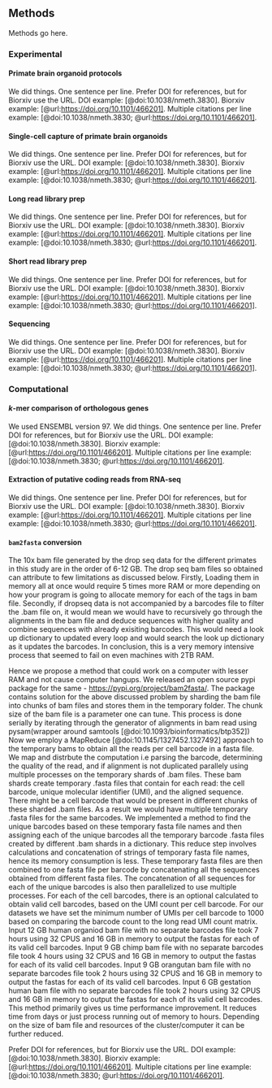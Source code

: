 ## Methods

Methods go here.

### Experimental

#### Primate brain organoid protocols

We did things.
One sentence per line.
Prefer DOI for references, but for Biorxiv use the URL.
DOI example: [@doi:10.1038/nmeth.3830].
Biorxiv example: [@url:https://doi.org/10.1101/466201].
Multiple citations per line example: [@doi:10.1038/nmeth.3830; @url:https://doi.org/10.1101/466201].

#### Single-cell capture of primate brain organoids

We did things.
One sentence per line.
Prefer DOI for references, but for Biorxiv use the URL.
DOI example: [@doi:10.1038/nmeth.3830].
Biorxiv example: [@url:https://doi.org/10.1101/466201].
Multiple citations per line example: [@doi:10.1038/nmeth.3830; @url:https://doi.org/10.1101/466201].

#### Long read library prep

We did things.
One sentence per line.
Prefer DOI for references, but for Biorxiv use the URL.
DOI example: [@doi:10.1038/nmeth.3830].
Biorxiv example: [@url:https://doi.org/10.1101/466201].
Multiple citations per line example: [@doi:10.1038/nmeth.3830; @url:https://doi.org/10.1101/466201].


#### Short read library prep

We did things.
One sentence per line.
Prefer DOI for references, but for Biorxiv use the URL.
DOI example: [@doi:10.1038/nmeth.3830].
Biorxiv example: [@url:https://doi.org/10.1101/466201].
Multiple citations per line example: [@doi:10.1038/nmeth.3830; @url:https://doi.org/10.1101/466201].

#### Sequencing

We did things.
One sentence per line.
Prefer DOI for references, but for Biorxiv use the URL.
DOI example: [@doi:10.1038/nmeth.3830].
Biorxiv example: [@url:https://doi.org/10.1101/466201].
Multiple citations per line example: [@doi:10.1038/nmeth.3830; @url:https://doi.org/10.1101/466201].

### Computational

#### $k$-mer comparison of orthologous genes

We used ENSEMBL version 97.
We did things.
One sentence per line.
Prefer DOI for references, but for Biorxiv use the URL.
DOI example: [@doi:10.1038/nmeth.3830].
Biorxiv example: [@url:https://doi.org/10.1101/466201].
Multiple citations per line example: [@doi:10.1038/nmeth.3830; @url:https://doi.org/10.1101/466201].

#### Extraction of putative coding reads from RNA-seq

We did things.
One sentence per line.
Prefer DOI for references, but for Biorxiv use the URL.
DOI example: [@doi:10.1038/nmeth.3830].
Biorxiv example: [@url:https://doi.org/10.1101/466201].
Multiple citations per line example: [@doi:10.1038/nmeth.3830; @url:https://doi.org/10.1101/466201].

#### `bam2fasta` conversion

The 10x bam file generated by the drop seq data for the different primates in this study are in the order of 6-12 GB. 
The drop seq bam files so obtained can attribute to few limitations as discussed below.
Firstly, Loading them in memory all at once would require 5 times more RAM or more depending on how your program is going to allocate memory for each of the tags in bam file. 
Secondly, if dropseq data is not accompanied by a barcodes file to filter the .bam file on, it would mean we would have to recursively go through the alignments in the bam file and deduce sequences with higher quality and combine sequences with already exisiting barcodes. 
This would need a look up dictionary to updated every loop and would search the look up dictionary as it updates the barcodes. 
In conclusion, this is a very memory intensive process that seemed to fail on even machines with 2TB RAM.


Hence we propose a method that could work on a computer with lesser RAM and not cause computer hangups. 
We released an open source pypi package for the same - https://pypi.org/project/bam2fasta/. 
The package contains solution for the above discussed problem by sharding the bam file into chunks of bam files and stores them in the temporary folder.
The chunk size of the bam file is a parameter one can tune.
This process is done serially by iterating through the generator of alignments in bam read using pysam(wrapper around samtools [@doi:10.1093/bioinformatics/btp352])
Now we employ a MapReduce [@doi:10.1145/1327452.1327492] approach to the temporary bams to obtain all the reads per cell barcode in a fasta file.
We map and distrbute the computation i.e parsing the barcode, determining the quality of the read, and if alignment is not duplicated parallely using multiple processes on the temporary shards of .bam files. 
These bam shards create temporary .fasta files that contain for each read: the cell barcode, unique molecular identifier (UMI), and the aligned sequence.
There might be a cell barcode that would be present in different chunks of these sharded .bam files.
As a result we would have multiple temporary .fasta files for the same barcodes.
We implemented a method to find the unique barcodes based on these temporary fasta file names and then assigning each of the unique barcodes all the temporary barcode .fasta files created by different .bam shards in a dictionary. 
This reduce step involves calculations and concatenation of strings of temporary fasta file names, hence its memory consumption is less. 
These temporary fasta files are then combined to one fasta file per barcode by concatenating all the sequences obtained from different fasta files. 
The concatenation of all sequences for each of the unique barcodes is also then parallelized to use multiple processes.
For each of the cell barcodes, there is an optional calculated to obtain valid cell barcodes, based on the UMI count per cell barcode.
For our datasets we have set the minimum number of UMIs per cell barcode to 1000 based on comparing the barcode count to the long read UMI count matrix. 
Input 12 GB human organiod bam file with no separate barcodes file took 7 hours using 32 CPUS and 16 GB in memory to output the fastas for each of its valid cell barcodes. 
Input 9 GB chimp bam file with no separate barcodes file took 4 hours using 32 CPUS and 16 GB in memory to output the fastas for each of its valid cell barcodes. 
Input 9 GB orangutan bam file with no separate barcodes file took 2 hours using 32 CPUS and 16 GB in memory  to output the fastas for each of its valid cell barcodes. 
Input 6 GB gestation human bam file with no separate barcodes file took 2 hours using 32 CPUS and 16 GB in memory  to output the fastas for each of its valid cell barcodes. 
This method primarily gives us time performance improvement. 
It reduces time from days or just process running out of memory to hours. Depending on the size of bam file and resources of the cluster/computer it can be further reduced. 

Prefer DOI for references, but for Biorxiv use the URL.
DOI example: [@doi:10.1038/nmeth.3830].
Biorxiv example: [@url:https://doi.org/10.1101/466201].
Multiple citations per line example: [@doi:10.1038/nmeth.3830; @url:https://doi.org/10.1101/466201].
